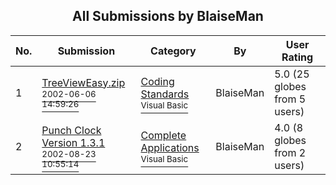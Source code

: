 ﻿<div align="center">

## All Submissions by BlaiseMan

</div>

No.  | Submission | Category | By   | User Rating
---- | ---------- | -------- | ---- | -----------
1 | [TreeViewEasy\.zip<br /><sup>2002-06-06 14:59:26</sup>](https://github.com/Planet-Source-Code/blaiseman-treevieweasy-zip__1-35547) | [Coding Standards<br /><sup>Visual Basic</sup>](../ByCategory/coding-standards__1-43.md) | BlaiseMan | 5.0 (25 globes from 5 users)
2 | [Punch Clock Version 1\.3\.1<br /><sup>2002-08-23 10:55:14</sup>](https://github.com/Planet-Source-Code/blaiseman-punch-clock-version-1-3-1__1-38216) | [Complete Applications<br /><sup>Visual Basic</sup>](../ByCategory/complete-applications__1-27.md) | BlaiseMan | 4.0 (8 globes from 2 users)
